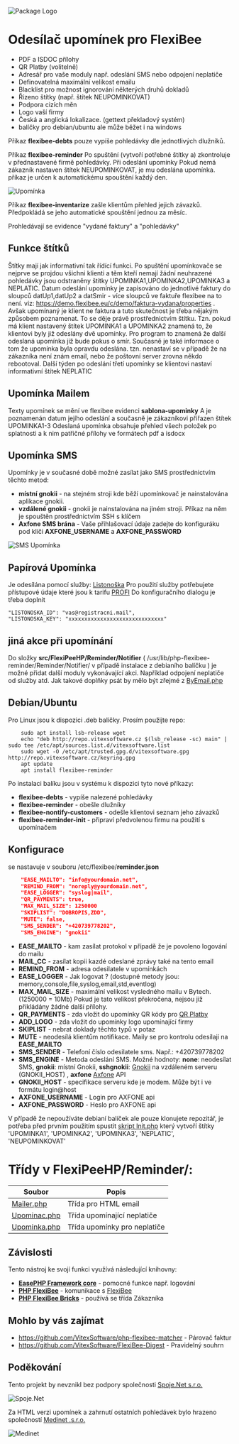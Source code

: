 ![Package Logo](https://raw.githubusercontent.com/VitexSoftware/php-flexibee-reminder/master/package_logo.png "Project Logo")

Odesílač upomínek pro FlexiBee
==============================

  * PDF a ISDOC přílohy
  * QR Platby (volitelně)
  * Adresář pro vaše moduly např. odeslání SMS nebo odpojení neplatiče
  * Definovatelná maximální velikost emailu
  * Blacklist pro možnost ignorování některých druhů dokladů
  * Řízeno štítky (např. štítek NEUPOMINKOVAT)
  * Podpora cizích měn
  * Logo vaší firmy
  * Česká a anglická lokalizace. (gettext překladový systém)
  * balíčky pro debian/ubuntu ale může běžet i na windows

Příkaz **flexibee-debts** pouze vypíše pohledávky dle jednotlivých dlužníků.

Příkaz **flexibee-reminder** Po spuštění (vytvoří potřebné štítky a) 
zkontroluje v přednastavené firmě pohledávky. Při odeslání upomínky 
Pokud nemá zákazník nastaven štítek NEUPOMINKOVAT, je mu odeslána upomínka.
příkaz je určen k automatickému spouštění každý den.

![Upomínka](https://raw.githubusercontent.com/VitexSoftware/php-flexibee-reminder/master/reminder-screenshot.png "ukázka upomínky")

Příkaz **flexibee-inventarize** zašle klientům přehled jejich závazků. 
Předpokládá se jeho automatické spouštění jednou za měsíc.

Prohledávají se evidence "vydané faktury" a "pohledávky"


Funkce štítků
-------------

Štítky mají jak informativní tak řídící funkci. Po spuštění upomínkovače se nejprve se projdou všichni klienti a těm kteří nemají žádní neuhrazené pohledávky jsou odstraněny štítky  UPOMINKA1,UPOMINKA2,UPOMINKA3 a NEPLATIC.
Datum odeslání upomínky je zapisováno do jednotlivé faktury do sloupců datUp1,datUp2 a datSmir - více sloupců ve faktuře flexibee na  to není. viz: https://demo.flexibee.eu/c/demo/faktura-vydana/properties .
Avšak upomínaný je klient ne faktura a tuto skutečnost je třeba nějakým způsobem poznamenat. To se děje právě prostřednictvím štítku.
Tzn. pokud má klient nastavený štítek UPOMINKA1 a UPOMINKA2 znamená to, že klientovi byly již odeslány dvě upomínky. Pro program to znamená že další odeslaná upomínka již bude pokus o smír.
Současně je také informace o tom že upomínka byla opravdu odeslána. tzn. nenastaví se v případě že na zákazníka není znám email, nebo že poštovní server zrovna někdo rebootoval.
Další týden po odeslání třetí upomínky se klientovi nastaví informativní štítek NEPLATIC

Upomínka Mailem
---------------

Texty upomínek se mění ve flexibee evidenci **sablona-upominky**
A je poznamenán datum jejího odeslání a současně je zákazníkovi přiřazen štítek UPOMINKA1-3
Odeslaná upomínka obsahuje přehled všech položek po splatnosti a k nim patřičné přílohy ve formátech pdf a isdocx

Upomínka SMS 
------------

Upomínky je v současné době možné zasílat jako SMS prostřednictvím těchto metod:

 * **místní gnokii** - na stejném stroji kde běží upomínkovač je nainstalována aplikace gnokii.
 * **vzdálené gnokii** - gnokii je nainstalována na jiném stroji. Příkaz na něm je spouštěn prostřednictvím SSH s klíčem
 * **Axfone SMS brána** -  Vaše přihlašovací údaje zadejte do konfiguráku pod klíči **AXFONE_USERNAME** a **AXFONE_PASSWORD**

![SMS Upomínka](https://raw.githubusercontent.com/VitexSoftware/php-flexibee-reminder/master/reminder-sms-screenshot.png "ukázka SMS upomínky")

Papírová Upomínka
-----------------

Je odesílána pomocí služby: [Listonoška](https://www.listonoska.cz/) Pro použití služby potřebujete přístupové údaje které jsou k tarifu [PROFI](https://www.listonoska.cz/posta-pro-firmy)
Do konfiguračního dialogu je třeba doplnit 

    "LISTONOSKA_ID": "vas@registracni.mail",
    "LISTONOSKA_KEY": "xxxxxxxxxxxxxxxxxxxxxxxxxxxxxx"



jiná akce při upomínání
-----------------------

Do složky  **src/FlexiPeeHP/Reminder/Notifier** ( /usr/lib/php-flexibee-reminder/Reminder/Notifier/ v případě instalace z debianího balíčku )
je možné přidat další moduly vykonávající akci. Například odpojení neplatiče od služby atd.
Jak takové doplňky psát by mělo být zřejmé z [ByEmail.php](src/FlexiPeeHP/Reminder/Notifier/ByEmail.php)


Debian/Ubuntu
-------------

Pro Linux jsou k dispozici .deb balíčky. Prosím použijte repo:

```shell
    sudo apt install lsb-release wget
    echo "deb http://repo.vitexsoftware.cz $(lsb_release -sc) main" | sudo tee /etc/apt/sources.list.d/vitexsoftware.list
    sudo wget -O /etc/apt/trusted.gpg.d/vitexsoftware.gpg http://repo.vitexsoftware.cz/keyring.gpg
    apt update
    apt install flexibee-reminder
```

Po instalaci balíku jsou v systému k dispozici tyto nové příkazy:

  * **flexibee-debts**            - vypíše nalezené pohledávky
  * **flexibee-reminder**         - obešle dlužníky
  * **flexibee-nontify-customers** - odešle klientovi seznam jeho závazků
  * **flexibee-reminder-init**    - připraví předvolenou firmu na použití s upomínačem 

Konfigurace
-----------

se nastavuje v souboru  /etc/flexibee/**reminder.json** 

```json
    "EASE_MAILTO": "info@yourdomain.net",
    "REMIND_FROM": "noreply@yourdomain.net",
    "EASE_LOGGER": "syslog|mail",
    "QR_PAYMENTS": true,
    "MAX_MAIL_SIZE": 1250000
    "SKIPLIST": "DOBROPIS,ZDD",
    "MUTE": false,
    "SMS_SENDER": "+420739778202",
    "SMS_ENGINE": "gnokii"
```

  * **EASE_MAILTO**   - kam zasílat protokol v případě že je povoleno logování do mailu
  * **MAIL_CC**       - zasílat kopii kazdé odeslané zprávy také na tento email
  * **REMIND_FROM**   - adresa odesilatele v upomínkách
  * **EASE_LOGGER**   - Jak logovat ? (dostupné metody jsou: memory,console,file,syslog,email,std,eventlog)
  * **MAX_MAIL_SIZE** - maximální velikost vysledného mailu v Bytech. (1250000 = 10Mb) Pokud je tato velikost překročena, nejsou již přikládány žádné další přílohy.
  * **QR_PAYMENTS**   - zda vložit do upomínky QR kódy pro [QR Platby](http://qr-platba.cz/)
  * **ADD_LOGO**      - zda vložit do upomínky logo upomínající firmy
  * **SKIPLIST**      - nebrat doklady těchto typů v potaz
  * **MUTE**          - neodesílá klientům notifikace. Maily se pro kontrolu odesílají na **EASE_MAILTO**
  * **SMS_SENDER**    - Telefoní číslo odesilatele sms. Např.: +420739778202
  * **SMS_ENGINE**    - Metoda odeslání SMS. Možné hodnoty: **none**: neodesílat SMS, **gnokii**: místní Gnokii, **sshgnokii**: [Gnokii](https://www.gnokii.org/) na vzdáleném serveru (GNOKII_HOST) , **axfone** [Axfone](https://www.axfone.eu/) API
  * **GNOKII_HOST**   - specifikace serveru kde je modem. Může být i ve formátu login@host 
  * **AXFONE_USERNAME** - Login pro AXFONE api
  * **AXFONE_PASSWORD** - Heslo pro AXFONE api


V případě že nepoužíváte debianí balíček ale pouze klonujete repozitář, je potřeba před prvním použitím spustit [skript Init.php](src/Init.php) který vytvoří štítky 'UPOMINKA1', 'UPOMINKA2', 'UPOMINKA3', 'NEPLATIC', 'NEUPOMINKOVAT'


# Třídy v FlexiPeeHP/Reminder/:

| Soubor                                                        | Popis                                 |
| ------------------------------------------------------------- | --------------------------------------|
| [Mailer.php](src/FlexiPeeHP/Reminder/Mailer.php)              | Třída pro HTML email
| [Upominac.php](src/FlexiPeeHP/Reminder/Upominac.php)          | Třída upomínající neplatiče
| [Upominka.php](src/FlexiPeeHP/Reminder/Upominka.php)          | Třída upomínky pro neplatiče

Závislosti
----------

Tento nástroj ke svojí funkci využívá následující knihovny:

 * [**EasePHP Framework core**](https://github.com/VitexSoftware/php-ease-core) - pomocné funkce např. logování
 * [**PHP FlexiBee**](https://github.com/Spoje-NET/php-flexibee)                - komunikace s [FlexiBee](https://flexibee.eu/)
 * [**PHP FlexiBee Bricks**](https://github.com/VitexSoftware/php-flexibee-bricks) - používá se třída Zákazníka

Mohlo by vás zajímat
--------------------

 * https://github.com/VitexSoftware/php-flexibee-matcher - Párovač faktur
 * https://github.com/VitexSoftware/FlexiBee-Digest      - Pravidelný souhrn

Poděkování
----------

Tento projekt by nevznikl bez podpory společnosti [Spoje.Net s.r.o.](http://spoje.net/)

![Spoje.Net](https://raw.githubusercontent.com/VitexSoftware/php-flexibee-reminder/master/logo-spojenet.png "Spoje.Net s.r.o.")

Za HTML verzi upomínek a zahrnutí ostatních pohledávek bylo hrazeno společností [Medinet .s.r.o.](http://medinetsro.cz/)

![Medinet](https://raw.githubusercontent.com/VitexSoftware/php-flexibee-reminder/master/mendinet-logo.png "Medinet s.r.o.")
